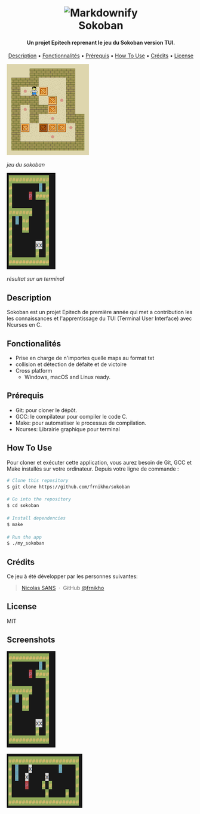 
<h1 align="center">
  <br>
  
  <img src="https://companieslogo.com/img/orig/epitech-eu-28fcad28.png" alt="Markdownify" width="200">
  <br>
  Sokoban
  <br>
</h1>

<h4 align="center">Un projet Epitech reprenant le jeu du Sokoban version TUI</a>.</h4>

<p align="center">
  <a href="#description">Description</a> •
  <a href="#key-features">Fonctionnalités</a> •
  <a href="#how-to-use">Prérequis</a> •
  <a href="#download">How To Use</a> •
  <a href="#credits">Crédits</a> •
  <a href="#license">License</a>
</p>

![screenshot](images/220px-Sokoban_ani.gif)

*jeu du sokoban*

![screenshot](images/2024-07-29-104237_hyprshot.png)

*résultat sur un terminal*

## Description

Sokoban est un projet Epitech de première année qui met a contribution les les connaissances et l'apprentissage du TUI (Terminal User Interface) avec Ncurses en C.


## Fonctionalités

* Prise en charge de n'importes quelle maps au format txt
* collision et détection de défaite et de victoire
* Cross platform
  - Windows, macOS and Linux ready.


## Prérequis

- Git: pour cloner le dépôt.
- GCC: le compilateur pour compiler le code C.
- Make: pour automatiser le processus de compilation.
- Ncurses: Librairie graphique pour terminal

## How To Use

Pour cloner et exécuter cette application, vous aurez besoin de Git, GCC et Make installés sur votre ordinateur. Depuis votre ligne de commande :


```bash
# Clone this repository
$ git clone https://github.com/frnikho/sokoban

# Go into the repository
$ cd sokoban

# Install dependencies
$ make

# Run the app
$ ./my_sokoban
```


## Crédits

Ce jeu à été développer par les personnes suivantes:


> [Nicolas SANS](https://github.com/frnikho) &nbsp;&middot;&nbsp;
> GitHub [@frnikho](https://github.com/frnikho)


## License

MIT

## Screenshots


![screenshot](images/2024-07-29-104237_hyprshot.png)

![screenshot](images/2024-07-29-104247_hyprshot.png)
